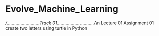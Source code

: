 # Evolve_Machine_Learning
*/..........................Track 01............................./*\n
Lecture 01
  Assignment 01
    create two letters using turtle in Python 
